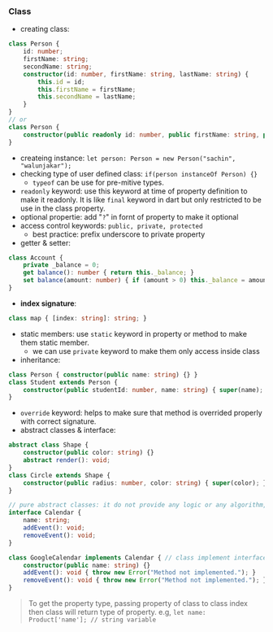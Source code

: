 ### Class
  
- creating class:
```typescript
class Person {
	id: number;
	firstName: string;
	secondName: string;
	constructor(id: number, firstName: string, lastName: string) {
		this.id = id;
		this.firstName = firstName;
		this.secondName = lastName;
	}
}
// or 
class Person {
	constructor(public readonly id: number, public firstName: string, public lastName: string) {}
}
```

- createing instance: `let person: Person = new Person("sachin", "walunjakar");`
- checking type of user defined class: `if(person instanceOf Person) {}`
	- `typeof` can be use for pre-mitive types.
- `readonly` keyword: use this keyword at time of property definition to make it readonly. It is like `final` keyword in dart but only restricted to be use in the class property.
- optional propertie: add "`?`" in fornt of property to make it optional
- access control keywords: `public, private, protected`
	- best practice: prefix underscore to private property
 - getter & setter: 
```typescript
class Account {
    private _balance = 0;
	get balance(): number { return this._balance; }
    set balance(amount: number) { if (amount > 0) this._balance = amount; }
}
```
- **index signature**:  
```typescript
class map { [index: string]: string; } 
```
- static members:  use `static` keyword in property or method to make them static member.
	- we can use `private` keyword to make them only access inside class
- inheritance: 
```typescript
class Person { constructor(public name: string) {} }
class Student extends Person {
	constructor(public studentId: number, name: string) { super(name); }
}
```
- `override` keyword: helps to make sure that method is overrided properly with correct signature. 
- abstract classes & interface:
```typescript
abstract class Shape { 
	constructor(public color: string) {}
	abstract render(): void; 
}
class Circle extends Shape { 
	constructor(public radius: number, color: string) { super(color); }
}

// pure abstract classes: it do not provide any logic or any algorithm, it just provide structure to object
interface Calendar {  
	name: string;
	addEvent(): void;
	removeEvent(): void;
}

class GoogleCalendar implements Calendar { // class implement interface
    constructor(public name: string) {}
    addEvent(): void { throw new Error("Method not implemented."); }
    removeEvent(): void { throw new Error("Method not implemented."); }
}
```


>To get the property type, passing property of class to class index then class will return type of property. e.g, `let name: Product['name']; // string variable`